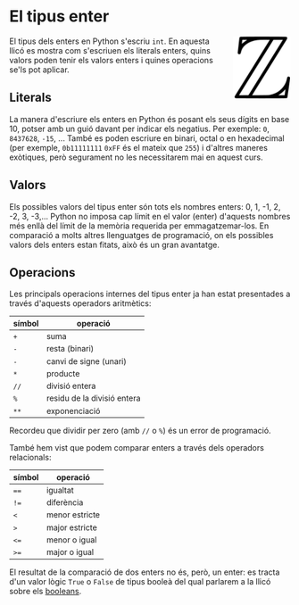 

# El tipus enter 

<img src='./int.png' style='height: 8em; float: right; margin: 0 0 1em 1em;'/>


El tipus dels enters en Python s'escriu `int`. En aquesta llicó es mostra com s'escriuen els literals enters, quins valors poden tenir els valors enters i quines operacions se'ls pot aplicar.


## Literals

La manera d'escriure els enters en Python és posant els seus dígits en base 10, potser amb un guió davant per indicar els negatius. Per exemple: `0`, `8437628`, `-15`, ... També es poden escriure en binari, octal o en hexadecimal (per exemple, `0b11111111` `0xFF` és el mateix que `255`) i d'altres maneres exòtiques, però segurament no les necessitarem mai en aquest curs.


## Valors

Els possibles valors del tipus enter són tots els nombres enters: 0, 1, -1, 2, -2, 3, -3,... Python no imposa cap límit en el valor (enter) d'aquests nombres més enllà del límit de la memòria requerida per emmagatzemar-los. En comparació a molts altres llenguatges de programació, on els possibles valors dels enters estan fitats, això és un gran avantatge.


## Operacions

Les principals operacions internes del tipus enter ja han estat presentades a través d'aquests operadors aritmètics:

|símbol|operació|
|---|---|
|`+`|suma|
|`-`|resta (binari)|
|`-`|canvi de signe (unari)|
|`*`|producte|
|`//`|divisió entera|
|`%`|residu de la divisió entera|
|`**`|exponenciació|

Recordeu que dividir per zero (amb `//` o `%`) és un error de programació.

També hem vist que podem comparar enters a través dels operadors relacionals:

|símbol|operació|
|---|---|
|`==`|igualtat|
|`!=`|diferència|
|`<`|menor estricte|
|`>`|major estricte|
|`<=`|menor o igual|
|`>=`|major o igual|

El resultat de la comparació de dos enters no és, però, un enter: es tracta d'un valor lògic `True` o `False` de tipus booleà del qual parlarem a la llicó sobre els [booleans](booleans.html).


<Autors autors="jpetit"/> 


